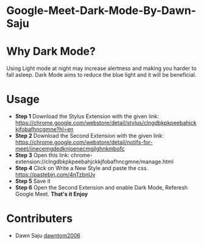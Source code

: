 # Google-Meet-Dark-Mode-By-Dawn-Saju

# Why Dark Mode?
Using Light mode at night may increase alertness and making you harder to fall asleep. Dark Mode aims to reduce the blue light and it will be beneficial.

# Usage 
- **Step 1** Download the Stylus Extension with the given link: https://chrome.google.com/webstore/detail/stylus/clngdbkpkpeebahjckkjfobafhncgmne?hl=en
- **Step 2** Download the Second Extension with the given link: https://chrome.google.com/webstore/detail/notifs-for-meet/iinecemgdedknjoenecmgjlghnkmbofc
- **Step 3** Open this link: chrome-extension://clngdbkpkpeebahjckkjfobafhncgmne/manage.html
- **Step 4** Click on Write a New Style and paste the css. https://pastebin.com/4nTzbnUv
- **Step 5** Save it
- **Step 6** Open the Second Extension and enable Dark Mode, Referesh Google Meet.
**That's it Enjoy**

# Contributers
- Dawn Saju <a href="https://github.com/dawntom2006">dawntom2006</a>
